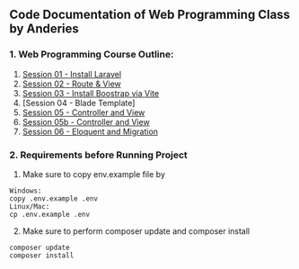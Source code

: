 ## Code Documentation of Web Programming Class by Anderies

### 1. Web Programming Course Outline:
1. [Session 01 - Install Laravel](https://laravel.com/docs/10.x)
2. [Session 02 - Route & View](https://github.com/Anderies/webprog-class-two/tree/master/coba-session-02)
3. [Session 03 - Install Boostrap via Vite](https://github.com/Anderies/webprog-class-two/tree/master/coba-session-03)
4. [Session 04 - Blade Template] 
5. [Session 05 - Controller and View](https://github.com/Anderies/webprog-class-two/tree/master/coba-session-05)
6. [Session 05b - Controller and View](https://github.com/Anderies/webprog-class-two/tree/master/coba-session-05b)
7. [Session 06 - Eloquent and Migration](https://github.com/Anderies/webprog-class-two/tree/master/coba-session-06)

### 2. Requirements before Running Project
1. Make sure to copy env.example file by
```
Windows:
copy .env.example .env
Linux/Mac:
cp .env.example .env
```

2. Make sure to perform composer update and composer install
```
composer update 
composer install
```
